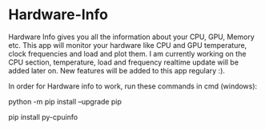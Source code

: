 # Hardware-Info
Hardware Info gives you all the information about your CPU, GPU, Memory etc. This app will monitor your hardware like CPU and GPU temperature, clock frequencies and load and plot them.
I am currently working on the CPU section, temperature, load and frequency realtime update will be added later on.
New features will be added to this app regulary :).

In order for Hardware info to work, run these commands in cmd (windows):

python -m pip install –upgrade pip

pip install py-cpuinfo
